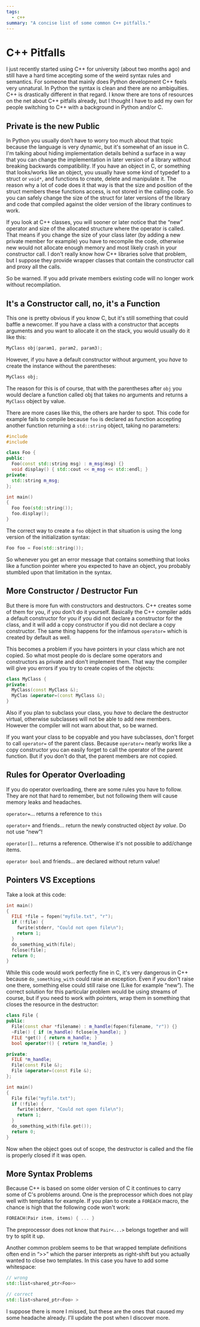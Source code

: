```yaml
---
tags:
  - c++
summary: "A concise list of some common C++ pitfalls."
---
```


# C++ Pitfalls

I just recently started using C++ for university (about two months ago)
and still have a hard time accepting some of the weird syntax rules and
semantics. For someone that mainly does Python development C++ feels
very unnatural. In Python the syntax is clean and there are no
ambiguities. C++ is drastically different in that regard. I know there
are tons of resources on the net about C++ pitfalls already, but I
thought I have to add my own for people switching to C++ with a
background in Python and/or C.

## Private is the new Public

In Python you usually don't have to worry too much about that topic
because the language is very dynamic, but it's somewhat of an issue in
C. I'm talking about hiding implementation details behind a surface in a
way that you can change the implementation in later version of a library
without breaking backwards compatibility. If you have an object in C, or
something that looks/works like an object, you usually have some kind of
typedef to a struct or `void*`, and functions to create, delete and
manipulate it. The reason why a lot of code does it that way is that the
size and position of the struct members these functions access, is not
stored in the calling code. So you can safely change the size of the
struct for later versions of the library and code that compiled against
the older version of the library continues to work.

If you look at C++ classes, you will sooner or later notice that the
“new” operator and size of the allocated structure where the operator is
called. That means if you change the size of your class later (by adding
a new private member for example) you have to recompile the code,
otherwise new would not allocate enough memory and most likely crash in
your constructor call. I don't really know how C++ libraries solve that
problem, but I suppose they provide wrapper classes that contain the
constructor call and proxy all the calls.

So be warned. If you add private members existing code will no longer
work without recompilation.

## It's a Constructor call, no, it's a Function

This one is pretty obvious if you know C, but it's still something that
could baffle a newcomer.  If you have a class with a constructor that
accepts arguments and you want to allocate it on the stack, you would
usually do it like this:

```c++
MyClass obj(param1, param2, param3);
```

However, if you have a default constructor without argument, you *have*
to create the instance without the parentheses:

```c++
MyClass obj;
```

The reason for this is of course, that with the parentheses after `obj`
you would declare a function called obj that takes no arguments and
returns a `MyClass` object by value.

There are more cases like this, the others are harder to spot.  This
code for example fails to compile because `foo` is declared as function
accepting another function returning a `std::string` object, taking no
parameters:

```c++
#include
#include

class Foo {
public:
  Foo(const std::string msg) : m_msg(msg) {}
  void display() { std::cout << m_msg << std::endl; }
private:
  std::string m_msg;
};

int main()
{
  Foo foo(std::string());
  foo.display();
}
```

The correct way to create a `foo` object in that situation is using
the long version of the initialization syntax:

```c++
Foo foo = Foo(std::string());
```

So whenever you get an error message that contains something that
looks like a function pointer where you expected to have an object,
you probably stumbled upon that limitation in the syntax.

## More Constructor / Destructor Fun

But there is more fun with constructors and destructors. C++ creates
some of them for you, if you don't do it yourself. Basically the C++
compiler adds a default constructor for you if you did not declare a
constructor for the class, and it will add a copy constructor if you
did not declare a copy constructor. The same thing happens for the
infamous `operator=` which is created by default as well.

This becomes a problem if you have pointers in your class which are
not copied.  So what most people do is declare some operators and
constructors as private and don't implement them.  That way the
compiler will give you errors if you try to create copies of the
objects:

```c++
class MyClass {
private:
  MyClass(const MyClass &);
  MyClas &operator=(const MyClass &);
}
```

Also if you plan to subclass your class, you *have* to declare the
destructor virtual, otherwise subclasses will not be able to add new
members. However the compiler will not warn about that, so be
warned.

If you want your class to be copyable and you have subclasses, don't
forget to call `operator=` of the parent class. Because `operator=`
nearly works like a copy constructor you can easily forget to call
the operator of the parent function. But if you don't do that, the
parent members are not copied.

## Rules for Operator Overloading

If you do operator overloading, there are some rules you have to
follow. They are not that hard to remember, but not following them
will cause memory leaks and headaches.

`operator=`… returns a reference to `this`

`operator+` and friends… return the newly constructed object *by value*. Do not use
“new”!

`operator[]`… returns a reference. Otherwise it's not possible to add/change
items.

`operator bool` and friends… are declared without return value!

## Pointers VS Exceptions

Take a look at this code:

```c++
int main()
{
  FILE *file = fopen("myfile.txt", "r");
  if (!file) {
    fwrite(stderr, "Could not open file\n");
    return 1;
  }
  do_something_with(file);
  fclose(file);
  return 0;
}
```

While this code would work perfectly fine in C, it's very dangerous
in C++ because `do_something_with` could raise an exception.  Even
if *you* don't raise one there, something else could still raise one
(Like for example “new”).  The correct solution for this particular
problem would be using streams of course, but if you need to work
with pointers, wrap them in something that closes the resource in
the destructor:

```c++
class File {
public:
  File(const char *filename) : m_handle(fopen(filename, "r")) {}
  ~File() { if (m_handle) fclose(m_handle); }
  FILE *get() { return m_handle; }
  bool operator!() { return !m_handle; }

private:
  FILE *m_handle;
  File(const File &);
  File &operator=(const File &);
};

int main()
{
  File file("myfile.txt");
  if (!file) {
    fwrite(stderr, "Could not open file\n");
    return 1;
  }
  do_something_with(file.get());
  return 0;
}
```

Now when the object goes out of scope, the destructor is called and the
file is properly closed if it was open.

## More Syntax Problems

Because C++ is based on some older version of C it continues to carry some
of C's problems around.  One is the preprocessor which does not play well
with templates for example.  If you plan to create a `FOREACH` macro, the
chance is high that the following code won't work:

```c++
FOREACH(Pair item, items) { ... }
```

The preprocessor does not know that `Pair<...>` belongs together and will
try to split it up.

Another common problem seems to be that wrapped template definitions often
end in “>>” which the parser interprets as right-shift but you actually
wanted to close two templates.  In this case you have to add some
whitespace:

```c++
// wrong
std::list<shared_ptr<Foo>>

// correct
std::list<shared_ptr<Foo> >
```

I suppose there is more I missed, but these are the ones that caused my
some headache already.  I'll update the post when I discover more.
